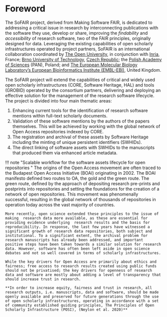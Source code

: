 # Foreword

The SoFAIR project, derived from Making Software FAIR, is dedicated to addressing a critical issue in research by interconnecting publications with the software they use, develop or share, improving the _findability_ and _accessibility_ of research software, two of the FAIR principles, originally designed for data. Leveraging the existing capabilities of open scholarly infrastructures operated by project partners, SoFAIR is an international collaboration coordinated by [The Open University](https://www.open.ac.uk/), in conjunction with [Inria](https://www.inria.fr/en), France; [Brno University of Technology](https://www.vut.cz/en/), [Czech Republic](https://en.wikipedia.org/wiki/Czech_Republic);  the [Polish Academy of Sciences](https://pan.pl/en/) (PAN), Poland; and  [The European Molecular Biology Laboratory’s European Bioinformatics Institute (EMBL-EBI)](https://www.ebi.ac.uk/), United Kingdom.

The SoFAIR project will extend the capabilities of critical and widely used open scholarly infrastructures (CORE, Software Heritage, HAL) and tools (GROBID) operated by the consortium partners, delivering and deploying an effective solution for the management of the research software lifecycle. The project is divided into four main thematic areas:

1. Enhancing current tools for the identification of research software mentions within full-text scholarly documents. 
2. Validation of these software mentions by the authors of the papers themselves. This will be achieved by working with the global network of Open Access repositories indexed by CORE.
3. The registration and archival of these assets by Software Heritage including the minting of unique persistent identifiers (SWHIDs).
4. The direct linking of software assets with SWHIDs to the manuscripts that produced them via enhanced article metadata.

!!! note "Scalable workflow for the software assets lifecycle for open repositories "
    The origins of the Open Access movement are often traced to the Budapest Open Access Initiative (BOAI) originating in 2002. The BOAI manifesto defined two routes to OA, the gold and the green route. The green route, defined by the approach of depositing research pre-prints and postprints into repositories and setting the foundations for the creation of a network of open repositories. This movement was phenomenally successful, resulting in the global network of thousands of repositories in operation today across the vast majority of countries. 
    
    More recently, open science extended these principles to the issue of making  research data more available, as these are essential for providing evidence underlying  research results and the basis for reproducibility. In response, the last few years have witnessed a significant growth of research data repositories, both subject and institutional. To a significant extent, the archival problem for research manuscripts has already been addressed, and important positive steps have been taken towards a similar solution for research data. However, software has often been left aside in open science debates and not so well covered in terms of scholarly infrastructures. 
    
    While the key drivers for Open Access are primarily about ethics and fairness; free access to research results created using public funds should not be privatised; the key drivers for openness of research data and software are mostly about adding a level of transparency that should increase trust in research. 
    
    **In order to increase equity, fairness and trust in research, all research outputs, i.e. manuscripts, data and software, should be made openly available and preserved for future generations through the use of open scholarly infrastructures, operating in accordance with a set of community established guiding principles, The Principles of Open Scholarly Infrastructure (POSI), (Neylon et al. 2020)**
